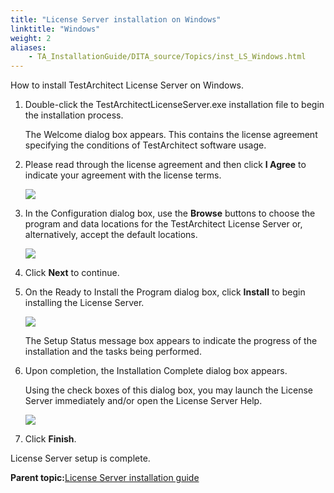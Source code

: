 ```yaml
--- 
title: "License Server installation on Windows"
linktitle: "Windows"
weight: 2
aliases: 
    - TA_InstallationGuide/DITA_source/Topics/inst_LS_Windows.html
---
```


How to install TestArchitect License Server on Windows.

1.  Double-click the TestArchitectLicenseServer.exe installation file to begin the installation process.

    The Welcome dialog box appears. This contains the license agreement specifying the conditions of TestArchitect software usage.

2.  Please read through the license agreement and then click **I Agree** to indicate your agreement with the license terms.

    ![](/images/TA_InstallationGuide/Images/install_LS_Wins_1.png)

3.  In the Configuration dialog box, use the **Browse** buttons to choose the program and data locations for the TestArchitect License Server or, alternatively, accept the default locations.

    ![](/images/TA_InstallationGuide/Images/install_LS_Wins_2.png)

4.  Click **Next** to continue.

5.  On the Ready to Install the Program dialog box, click **Install** to begin installing the License Server.

    ![](/images/TA_InstallationGuide/Images/install_LS_Wins_3.png)

    The Setup Status message box appears to indicate the progress of the installation and the tasks being performed.

6.  Upon completion, the Installation Complete dialog box appears.

    Using the check boxes of this dialog box, you may launch the License Server immediately and/or open the License Server Help.

    ![](/images/TA_InstallationGuide/Images/install_LS_Wins_4.png)

7.  Click **Finish**.


License Server setup is complete.

**Parent topic:**[License Server installation guide](../../../TA_InstallationGuide/DITA_source/Topics/inst_LS.md)

